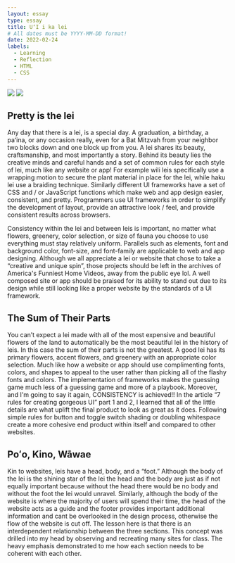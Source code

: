 ```yaml
---
layout: essay
type: essay
title: UʻI i ka lei
# All dates must be YYYY-MM-DD format!
date: 2022-02-24
labels:
  - Learning
  - Reflection
  - HTML
  - CSS
---
```

<img class="ui round image" src="{{ site.baseurl }}/images/Screen Shot 2022-05-12 at 9.45.13 AM.png">
<img class="ui round image" src="{{ site.baseurl }}/Screen Shot 2022-05-12 at 9.45.51 AM.png">

## Pretty is the lei
Any day that there is a lei, is a special day. A graduation, a birthday, a paʻina, or any occasion really, even for a Bat Mitzvah from your neighbor two blocks down and one block up from you. A lei shares its beauty, craftsmanship, and most importantly a story. Behind its beauty lies the creative minds and careful hands and a set of common rules for each style of lei, much like any website or app! For example wili leis specifically use a wrapping motion to secure the plant material in place for the lei, while haku lei use a braiding technique. Similarly different UI frameworks have a set of CSS and / or JavaScript functions which make web and app design easier, consistent, and pretty. Programmers use UI frameworks in order to simplify the development of layout, provide an attractive look / feel, and provide consistent results across browsers.  

Consistency within the lei and between leis is important, no matter what flowers, greenery, color selection, or size of fauna you choose to use everything must stay relatively uniform. Parallels such as elements, font and background color, font-size, and font-family are applicable to web and app designing. Although we all appreciate a lei or website that chose to take a “creative and unique spin”, those projects should be left in the archives of America's Funniest Home Videos, away from the public eye lol. A well composed site or app should be praised for its ability to stand out due to its design while still looking like a proper website by the standards of a UI framework. 

## The Sum of Their Parts
You can’t expect a lei made with all of the most expensive and beautiful flowers of the land to automatically be the most beautiful lei in the history of leis. In this case the sum of their parts is not the greatest. A good lei has its primary flowers, accent flowers, and greenery with an appropriate color selection. Much like how a website or app should use complimenting fonts, colors, and shapes to appeal to the user rather than picking all of the flashy fonts and colors. The implementation of frameworks makes the guessing game much less of a guessing game and more of a playbook. Moreover, and I'm going to say it again, CONSISTENCY is achieved!! In the article “7 rules for creating gorgeous UI” part 1 and 2, I learned that all of the little details are what uplift the final product to look as great as it does. Following simple rules for button and toggle switch shading or doubling whitespace create a more cohesive end product within itself and compared to other websites. 

## Poʻo, Kino, Wāwae
Kin to websites, leis have a head, body, and a “foot.” Although the body of the lei is the shining star of the lei the head and the body are just as if not equally important because without the head there would be no body and without the foot the lei would unravel. Similarly, although the body of the website is where the majority of users will spend their time, the head of the website acts as a guide and the footer provides important additional information and cant be overlooked in the design process, otherwise the flow of the website is cut off. The lesson here is that there is an interdependent relationship between the three sections. This concept was drilled into my head by observing and recreating many sites for class. The heavy emphasis demonstrated to me how each section needs to be coherent with each other. 
